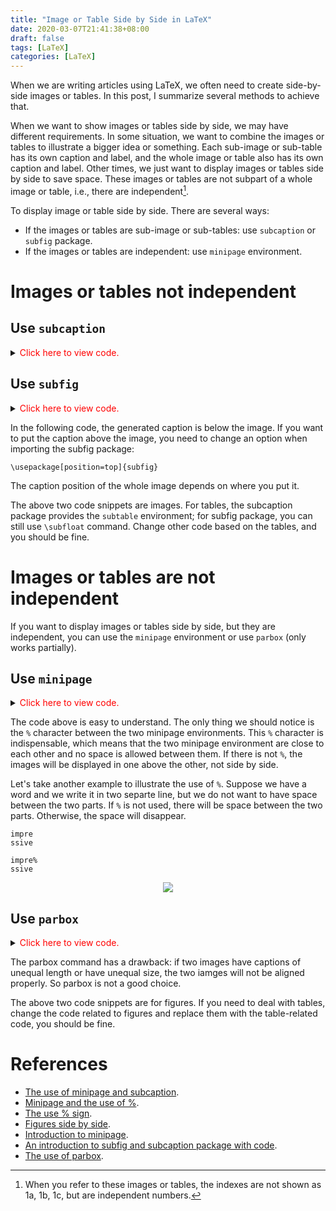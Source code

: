 ```yaml
---
title: "Image or Table Side by Side in LaTeX"
date: 2020-03-07T21:41:38+08:00
draft: false
tags: [LaTeX]
categories: [LaTeX]
---
```


When we are writing articles using LaTeX, we often need to create side-by-side images or tables. In this post,
I summarize several methods to achieve that.

<!--more-->

When we want to show images or tables side by side, we may have different
requirements. In some situation, we want to combine the images or tables to
illustrate a bigger idea or something. Each sub-image or sub-table has its own
caption and label, and the whole image or table also has its own caption and
label. Other times, we just want to display images or tables side by side to
save space. These images or tables are not subpart of a whole image or table,
i.e., there are independent[^1].

To display image or table side by side. There are several ways:

+ If the images or tables are sub-image or sub-tables: use `subcaption` or `subfig` package.
+ If the images or tables are independent: use `minipage` environment.

# Images or tables not independent

## Use `subcaption`

<details>
<summary><font color="red">Click here to view code.</font></summary>

```latex
\documentclass{article}
\usepackage{graphicx}
\usepackage{subcaption}
\usepackage[capitalize]{cleveref}

\begin{document}

In~\cref{fig:test}, we show two images: \cref{fig:sub1} and \cref{fig:sub2}.

\begin{figure}[h]
    \centering
    \begin{subfigure}[t]{.5\textwidth}
        \centering
        \includegraphics[width=0.9\linewidth]{cat1.jpeg}
        \caption{caption 1}
        \label{fig:sub1}
    \end{subfigure}%
    \begin{subfigure}[t]{.5\textwidth}
        \centering
        \includegraphics[width=0.9\linewidth]{cat2.jpeg}
        \caption{caption 2}
        \label{fig:sub2}
    \end{subfigure}
    \caption{Two cats.}
    \label{fig:test}
\end{figure}

\end{document}
```
</details>

## Use `subfig`

<details>
<summary><font color="red">Click here to view code.</font></summary>

```latex
\documentclass{article}
\usepackage{graphicx}
\usepackage{subfig}
\usepackage[capitalize]{cleveref}

\begin{document}

In~\cref{fig:test}, we show two images: \cref{fig:sub1} and \cref{fig:sub2}.

\begin{figure}[h]
\centering
\subfloat[caption for figure1a]{
    \includegraphics[width=0.4\linewidth]{cat1.jpeg}
    \label{fig:sub1}
}
\subfloat[caption for figure1b]{
\includegraphics[width=0.4\linewidth]{cat2.jpeg}
\label{fig:sub2}
}
\caption{A figure with two subfigure}
\label{fig:test}
\end{figure}

\end{document}
```
</details>


In the following code, the generated caption is below the image. If you want to put
the caption above the image, you need to change an option when importing the subfig package:

```
\usepackage[position=top]{subfig}
```

The caption position of the whole image depends on where you put it.

The above two code snippets are images. For tables, the subcaption package
provides the `subtable` environment; for subfig package, you can still use
`\subfloat` command. Change other code based on the tables, and you should be
fine.

# Images or tables are not independent

If you want to display images or tables side by side, but they are independent, you can use the `minipage`
environment or use `parbox` (only works partially).


## Use `minipage`

<details>
<summary><font color="red">Click here to view code.</font></summary>

```latex
\documentclass{article}
\usepackage{graphicx}
\usepackage{subfig}
\usepackage[capitalize]{cleveref}

\begin{document}

We show two images \cref{fig:sub1} and \cref{fig:sub2} below.

\begin{figure}[h]
    \centering
    \begin{minipage}[t]{.5\textwidth}
        \centering
        \includegraphics[width=0.9\linewidth]{cat1.jpeg}
        \caption{caption 1}
        \label{fig:sub1}
    \end{minipage}%
    \begin{minipage}[t]{.5\textwidth}
        \centering
        \includegraphics[width=0.9\linewidth]{cat2.jpeg}
        \caption{caption 2}
        \label{fig:sub2}
    \end{minipage}
\end{figure}

\end{document}
```
</details>

The code above is easy to understand. The only thing we should notice is the
`%` character between the two minipage environments. This `%` character is
indispensable, which means that the two minipage environment are close to each
other and no space is allowed between them. If there is not `%`, the images
will be displayed in one above the other, not side by side.

Let's take another example to illustrate the use of `%`. Suppose we have a word and we
write it in two separte line, but we do not want to have space between the two parts.
If `%` is not used, there will be space between the two parts. Otherwise, the space
will disappear.

```
impre
ssive

impre%
ssive
```

<p align="center">
<img src="https://blog-resource-1257868508.file.myqcloud.com/20200306212220.jpg">
</p>

## Use `parbox`

<details>
<summary><font color="red">Click here to view code.</font></summary>

```latex
\documentclass{article}
\usepackage{graphicx}
\usepackage{subfig}
\usepackage[capitalize]{cleveref}

\begin{document}

We show two images \cref{fig:sub1} and \cref{fig:sub2} below.

\begin{figure}[h]
\parbox{0.5\textwidth}{
    \centering
    \includegraphics[width=0.9\linewidth]{cat1.jpeg}
    \caption{caption 1}
    \label{fig:sub1}
}
\parbox{0.5\textwidth}{
    \centering
    \includegraphics[width=0.9\linewidth]{cat2.jpeg}
    \caption{caption 2}
    \label{fig:sub2}
}
\end{figure}

\end{document}
```
</details>

The parbox command has a drawback: if two images have captions of unequal length or have unequal size, the
two iamges will not be aligned properly. So parbox is not a good choice.

The above two code snippets are for figures. If you need to deal with tables,
change the code related to figures and replace them with the table-related
code, you should be fine.

# References

+ [The use of minipage and subcaption](http://blog.pengyifan.com/the-best-way-to-place-figures-side-by-side-in-latex/).
+ [Minipage and the use of %](http://www.dickimaw-books.com/latex/novices/html/sidebysidefigs.html).
+ [The use % sign](http://www.dickimaw-books.com/latex/novices/html/definitions.html#obj:suppresseol).
+ [Figures side by side](http://tex.stackexchange.com/questions/37581/latex-figures-side-by-side).
+ [Introduction to minipage](http://www.sascha-frank.com/latex-minipage.html).
+ [An introduction to subfig and subcaption package with code](http://texblog.org/2014/01/23/sub-caption-above-subfigures-and-subtables/).
+ [The use of parbox](http://tex.stackexchange.com/questions/2832/how-can-i-have-two-tables-side-by-side).

[^1]: When you refer to these images or tables, the indexes are not shown as 1a, 1b, 1c, but are independent numbers.
